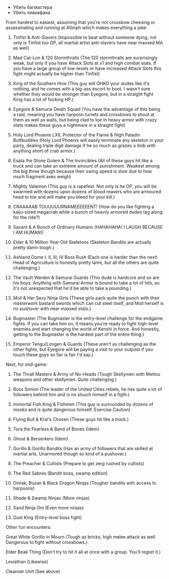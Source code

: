 * Убить багмастера
* Убить левиафана


From hardest to easiest, assuming that you're not crossbow cheesing or assassinating and running at 40mph which makes everything a joke:

1. Tinfist & Anti-Slavers (Impossible to beat without someone dying, not only is Tinfist too OP, all martial artist anti-slavers have near maxxed MA as well)
    
2. Mad Cat-Lon & 120 Stormthralls (The 120 stormthralls are surprisingly weak, but only if you have Attack Slots at x1 and high combat stats. If you have a large group of low-levels or have increased Attack Slots this fight might actually be higher than Tinfist)
    
3. King of the Southern Hive (This guy will OHKO your dudes like it's nothing, and he comes with a big-ass escort to boot. I wasn't sure whether they would be stronger than Eyegore, but in a straight fight King has a lot of fucking HP.)
    
4. Eyegore & Samurai Death Squad (You have the advantage of this being a raid, meaning you have harpoon turrets and crossbows to shoot at them as well as walls, but being clad to toe in heavy armor with crazy stats makes these guys a nightmare in a straight fight)
    
5. Holy Lord Phoenix LXII, Protector of the Flame & High Paladin Buttbuddies (Holy Lord Phoenix will easily terminate any skeleton in your party, dealing triple digit damage if he so much as grazes a limb with anything short of crab armor.)
    
6. Esata the Stone Golem & The Invincibles (All of these guys hit like a truck and can take an extreme amount of punishment. Weakest among the big three though because their swing speed is slow due to how much fragment axes weigh)
    
7. Mighty Valamon (This guy is a rapefest. Not only is he OP, you will be swarmed with dozens upon dozens of blood reavers who are armoured head to toe and will make you bleed for your kill.)
    
8. CRAAAAAB TOUUUUURNAMEEEEEENT! (How do you like fighting a kaiju-sized megacrab while a bunch of heavily armored dudes tag along for the ride?)
    
9. Savant & A Bunch of Ordinary Humans (HAHAHAHA! I LAUGH BECAUSE I AM HUMAN!)
    
10. Elder & 10 Million Year Old Skeletons (Skeleton Bandits are actually pretty damn tough.)
    
11. Ashland Dome I, II, III, IV Boss Rush (Each one is harder than the next! Head of Agriculture is honestly pretty lame, but all the others are quite challenging.)
    
12. The Vault Warden & Samurai Guards (This dude is hardcore and so are his boys. Anything with Samurai Armor is bound to take a lot of hits, so it's not unexpected that he'd be able to take a pounding.)
    
13. Moll & Her Sexy Ninja Girls (These girls pack quite the punch with their masterwork bastard swords which can cut steel itself, and Moll herself is no pushover with near maxxed stats.)
    
14. Bugmaster (The Bugmaster is the entry-level challenge for the endgame fights. If you can take him on, it means you're ready to fight high-level enemies and start changing the world of Kenshi in force. And honestly, getting to the Bugmaster is the hardest part of the entire thing.)
    
15. Emperor Tengu/Longen & Guards (These aren't as challenging as the other fights, but Eyegore will be paying a visit to your outpost if you touch these guys so fair is fair I'd say.)
    

Next, for mid-game:

1. The Thrall Masters & Army of No-Heads (Tough Skellymen with Meitou weapons and other skellymen. Quite challenging.)
    
2. Boss Simion (The leader of the United Cities rebels, he has quite a lot of followers behind him and is no slouch himself in a fight.)
    
3. Immortal Fish King & Fishmen (This guy is surrounded by dozens of mooks and is quite dangerous himself. Exercise Caution)
    
4. Flying Bull & Kral's Chosen (These guys hit like a truck.)
    
5. Tora the Fearless & Band of Bones (Idem)
    
6. Ghost & Berserkers (Idem)
    
7. Gorillo & Gorillo Bandits (Has an army of followers that are skilled at martial arts. Unarmored though so kind of a pushover.)
    
8. The Preacher & Cultists (Prepare to get zerg rushed by cultists)
    
9. The Red Sabres (Bandit boss, swamp edition)
    
10. Dimak, Buzan & Black Dragon Ninjas (Tougher bandits with access to harpoons)
    
11. Shade & Swamp Ninjas (More ninjas)
    
12. Sand Ninja Oni (Even more ninjas)
    
13. Dust King (Entry-level boss fight)
    

Other fun encounters:

Great White Gorillo in Mourn (Tough as bricks, high melee attack as well. Dangerous to fight without crossbows.)

Elder Beak Thing (Don't try to hit it all at once with a group. You'll regret it.)

Leviathan (Likewise)

Cleanser Unit (See above)
